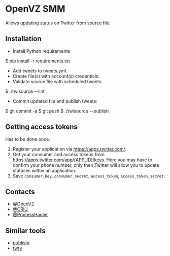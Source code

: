 OpenVZ SMM
==========

Allows updating status on Twitter from source file.

## Installation

- Install Python requirements

 $ pip install -r requirements.txt

- Add tweets to tweets.yml.
- Create file(s) with account(s) credentials.
- Validate source file with scheduled tweets:

 $ ./twisource --lint

- Commit updated file and publish tweets:

 $ git commit -a
 $ git push
 $ ./twisource --publish

## Getting access tokens

Has to be done once.

1. Register your application via <https://apps.twitter.com/>.
2. Get your consumer and access tokens from
   <https://apps.twitter.com/app/[APP_ID]/keys>.
   Here you may have to confirm your phone number, only then Twitter will allow
   you to update statuses within an application.
3. Save `consumer_key`, `consumer_secret`, `access_token`,
   `access_token_secret`.

## Contacts

- [@OpenVZ](https://twitter.com/_openvz_)
- [@CRIU](https://twitter.com/__criu__)
- [@ProcessHauler](https://twitter.com/ProcessHauler)

## Similar tools

- [publishr](https://github.com/vti/publishr)
- [twty](https://github.com/mattn/twty)
